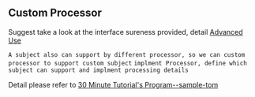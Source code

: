 ## Custom Processor  

Suggest take a look at the interface sureness provided, detail [Advanced Use](extend-point.md)  

`A subject also can support by different processor, so we can custom processor to support custom subject`
`implment Processor, define which subject can support and implment processing details`  

Detail please refer to  [30 Minute Tutorial's Program--sample-tom](sample-tom.md)        
